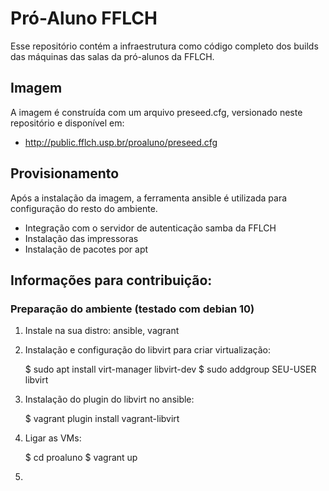 # Pró-Aluno FFLCH

Esse repositório contém a infraestrutura como código completo dos builds das 
máquinas das salas da pró-alunos da FFLCH. 

## Imagem

A imagem é construída com um arquivo preseed.cfg, versionado neste repositório
e disponível em:

 - http://public.fflch.usp.br/proaluno/preseed.cfg

## Provisionamento

Após a instalação da imagem, a ferramenta ansible é utilizada para configuração 
do resto do ambiente.

 - Integração com o servidor de autenticação samba da FFLCH
 - Instalação das impressoras
 - Instalação de pacotes por apt

## Informações para contribuição:

### Preparação do ambiente (testado com debian 10)

1. Instale na sua distro: ansible, vagrant

2. Instalação e configuração do libvirt para criar virtualização:

    $ sudo apt install virt-manager libvirt-dev
    $ sudo addgroup SEU-USER libvirt

3. Instalação do plugin do libvirt no ansible:

    $ vagrant plugin install vagrant-libvirt

4. Ligar as VMs:

    $ cd proaluno
    $ vagrant up

5. 
